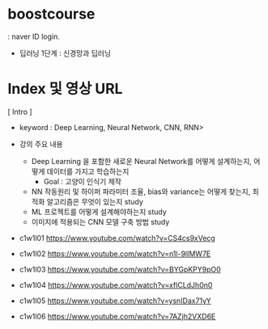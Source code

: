 
# boostcourse  
  : naver ID login.  

  - 딥러닝 1단계 : 신경망과 딥러닝  


# Index 및 영상 URL  

[ Intro ]
  - keyword : Deep Learning, Neural Network, CNN, RNN>  
  - 강의 주요 내용   
    + Deep Learning 을 포함한 새로운 Neural Network를 어떻게 설계하는지, 어떻게 데이터를 가지고 학습하는지 
      - Goal : 고양이 인식기 제작  
    + NN 작동원리 및 하이퍼 파라미터 조율, bias와 variance는 어떻게 찾는지, 최적화 알고리즘은 무엇이 있는지 study  
    + ML 프로젝트를 어떻게 설계해야하는지 study  
    + 이미지에 적용되는 CNN 모델 구축 방법 study  

  - c1w1l01		https://www.youtube.com/watch?v=CS4cs9xVecg  
  - c1w1l02		https://www.youtube.com/watch?v=n1l-9lIMW7E  
  - c1w1l03		https://www.youtube.com/watch?v=BYGpKPY9pO0  
  - c1w1l04		https://www.youtube.com/watch?v=xflCLdJh0n0  
  - c1w1l05		https://www.youtube.com/watch?v=ysnIDax71yY  
  - c1w1l06		https://www.youtube.com/watch?v=7AZjh2VXD6E  



